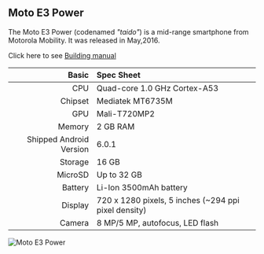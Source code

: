## Moto E3 Power
The Moto E3 Power (codenamed _"taido"_) is a mid-range smartphone from Motorola Mobility.
It was released in May,2016.

Click here to see [Building manual](https://github.com/LineageOS-MediaTek/android_device_motorola_taido/tree/cm-14.1/MANUAL.md)

Basic   | Spec Sheet
-------:|:-------------------------
CPU     | Quad-core 1.0 GHz Cortex-A53
Chipset | Mediatek MT6735M
GPU     | Mali-T720MP2
Memory  | 2 GB RAM
Shipped Android Version | 6.0.1
Storage | 16 GB
MicroSD | Up to 32 GB
Battery | Li-Ion 3500mAh battery
Display | 720 x 1280 pixels, 5 inches (~294 ppi pixel density) 
Camera  | 8 MP/5 MP, autofocus, LED flash

![Moto E3 Power](https://camo.githubusercontent.com/76af2853707b370bbea2ded7d0c0dc13122061a1/687474703a2f2f63646e322e67736d6172656e612e636f6d2f76762f706963732f6d6f746f726f6c612f6d6f746f726f6c612d6d6f746f2d65332d312e6a7067 "Moto E3 Power")
